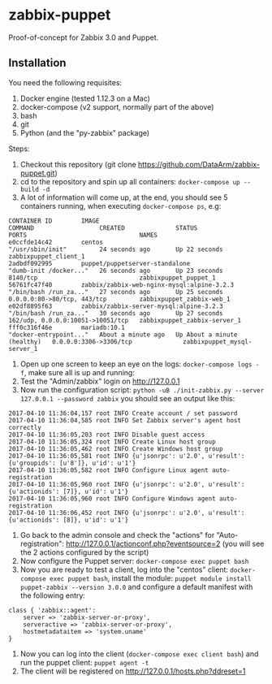 # zabbix-puppet

Proof-of-concept for Zabbix 3.0 and Puppet.

## Installation

You need the following requisites:

1. Docker engine (tested 1.12.3 on a Mac)
1. docker-compose (v2 support, normally part of the above)
1. bash
1. git
1. Python (and the "py-zabbix" package)

Steps:

1. Checkout this repository (git clone https://github.com/DataArm/zabbix-puppet.git)
1. cd to the repository and spin up all containers: `docker-compose up --build -d`
1. A lot of information will come up, at the end, you should see 5 containers running,
when executing `docker-compose ps`, e.g:

```
CONTAINER ID        IMAGE                                        COMMAND                  CREATED              STATUS                        PORTS                               NAMES
e0ccfde14c42        centos                                       "/usr/sbin/init"         24 seconds ago       Up 22 seconds                                                     zabbixpuppet_client_1
2adbdf092995        puppet/puppetserver-standalone               "dumb-init /docker..."   26 seconds ago       Up 23 seconds                 8140/tcp                            zabbixpuppet_puppet_1
56761fc47f40        zabbix/zabbix-web-nginx-mysql:alpine-3.2.3   "/bin/bash /run_za..."   27 seconds ago       Up 25 seconds                 0.0.0.0:80->80/tcp, 443/tcp         zabbixpuppet_zabbix-web_1
e02df8895f63        zabbix/zabbix-server-mysql:alpine-3.2.3      "/bin/bash /run_za..."   30 seconds ago       Up 27 seconds                 162/udp, 0.0.0.0:10051->10051/tcp   zabbixpuppet_zabbix-server_1
fff0c316f46e        mariadb:10.1                                 "docker-entrypoint..."   About a minute ago   Up About a minute (healthy)   0.0.0.0:3306->3306/tcp              zabbixpuppet_mysql-server_1
```
1. Open up one screen to keep an eye on the logs: `docker-compose logs -f`, make sure all is up and running:
1. Test the "Admin/zabbix" login on http://127.0.0.1
1. Now run the configuration script: `python -uB ./init-zabbix.py --server 127.0.0.1 --password zabbix` you should see an output like this:
```
2017-04-10 11:36:04,157 root INFO Create account / set password
2017-04-10 11:36:04,585 root INFO Set Zabbix server's agent host correctly
2017-04-10 11:36:05,203 root INFO Disable guest access
2017-04-10 11:36:05,324 root INFO Create Linux host group
2017-04-10 11:36:05,462 root INFO Create Windows host group
2017-04-10 11:36:05,581 root INFO {u'jsonrpc': u'2.0', u'result': {u'groupids': [u'8']}, u'id': u'1'}
2017-04-10 11:36:05,582 root INFO Configure Linux agent auto-registration
2017-04-10 11:36:05,960 root INFO {u'jsonrpc': u'2.0', u'result': {u'actionids': [7]}, u'id': u'1'}
2017-04-10 11:36:05,960 root INFO Configure Windows agent auto-registration
2017-04-10 11:36:06,452 root INFO {u'jsonrpc': u'2.0', u'result': {u'actionids': [8]}, u'id': u'1'}
```
1. Go back to the admin console and check the "actions" for "Auto-registration": http://127.0.0.1/actionconf.php?eventsource=2 (you will see the 2 actions configured by the script)
1. Now configure the Puppet server: `docker-compose exec puppet bash`
1. Now you are ready to test a client, log into the "centos" client: `docker-compose exec puppet bash`, install the module: `puppet module install puppet-zabbix --version 3.0.0` and configure a default manifest with the following entry:
```
class { 'zabbix::agent':
    server => 'zabbix-server-or-proxy',
    serveractive => 'zabbix-server-or-proxy',
    hostmetadataitem => 'system.uname'
}
```
1. Now you can log into the client (`docker-compose exec client bash`) and run the puppet client: `puppet agent -t`
1. The client will be registered on http://127.0.0.1/hosts.php?ddreset=1

